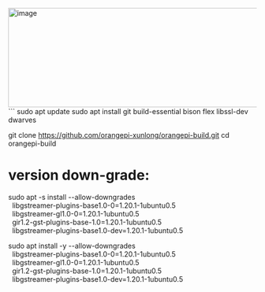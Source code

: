 <img width="845" height="202" alt="image" src="https://github.com/user-attachments/assets/5562ca30-aaf3-4c9d-98ee-7bd6a746814e" />```
sudo apt update
sudo apt install git build-essential bison flex libssl-dev dwarves

git clone https://github.com/orangepi-xunlong/orangepi-build.git
cd orangepi-build


# version down-grade:
sudo apt -s install --allow-downgrades \
  libgstreamer-plugins-base1.0-0=1.20.1-1ubuntu0.5 \
  libgstreamer-gl1.0-0=1.20.1-1ubuntu0.5 \
  gir1.2-gst-plugins-base-1.0=1.20.1-1ubuntu0.5 \
  libgstreamer-plugins-base1.0-dev=1.20.1-1ubuntu0.5

sudo apt install -y --allow-downgrades \
  libgstreamer-plugins-base1.0-0=1.20.1-1ubuntu0.5 \
  libgstreamer-gl1.0-0=1.20.1-1ubuntu0.5 \
  gir1.2-gst-plugins-base-1.0=1.20.1-1ubuntu0.5 \
  libgstreamer-plugins-base1.0-dev=1.20.1-1ubuntu0.5

```

